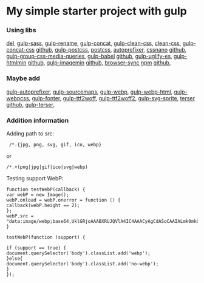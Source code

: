 # My simple starter project with gulp

### Using libs

[del](https://www.npmjs.com/package/del),
[gulp-sass](https://www.npmjs.com/package/gulp-sass),
[gulp-rename](https://www.npmjs.com/package/gulp-rename),
[gulp-concat](https://github.com/gulp-community/gulp-concat),
[gulp-clean-css](https://github.com/scniro/gulp-clean-css),
[clean-css](https://github.com/jakubpawlowicz/clean-css#how-to-use-clean-css-api),
[gulp-concat-css](https://www.npmjs.com/package/gulp-concat-css) [github](https://github.com/mariocasciaro/gulp-concat-css),
[gulp-postcss](https://github.com/postcss/gulp-postcss),
[postcss](https://github.com/postcss/postcss),
[autoprefixer](https://github.com/postcss/autoprefixer),
[cssnano](https://cssnano.co/) [github](https://github.com/cssnano/cssnano),
[gulp-group-css-media-queries](https://www.npmjs.com/package/gulp-group-css-media-queries),
[gulp-babel](https://www.npmjs.com/package/gulp-babel) [github](https://github.com/babel/gulp-babel),
[gulp-uglify-es](https://www.npmjs.com/package/gulp-uglify-es),
[gulp-htmlmin](https://www.npmjs.com/package/gulp-htmlmin) [github](https://github.com/kangax/html-minifier),
[gulp-imagemin](https://www.npmjs.com/package/gulp-imagemin) [github](https://github.com/imagemin/imagemin),
[browser-sync](https://browsersync.io/docs) [npm](https://www.npmjs.com/package/browser-sync) [github](https://github.com/BrowserSync/browser-sync),

### Maybe add

[gulp-autoprefixer](https://www.npmjs.com/package/gulp-autoprefixer),
[gulp-sourcemaps](https://github.com/gulp-sourcemaps/gulp-sourcemaps),
[gulp-webp](https://www.npmjs.com/package/gulp-webp),
[gulp-webp-html](https://www.npmjs.com/package/gulp-webp-html),
[gulp-webpcss](https://www.npmjs.com/package/gulp-webpcss),
[gulp-fonter](https://www.npmjs.com/package/gulp-fonter),
[gulp-ttf2woff](https://www.npmjs.com/package/gulp-ttf2woff),
[gulp-ttf2woff2](https://www.npmjs.com/package/gulp-ttf2woff2),
[gulp-svg-sprite](https://www.npmjs.com/package/gulp-svg-sprite),
[terser](https://www.npmjs.com/package/terser) [github](https://github.com/terser/terser),
[gulp-terser](https://www.npmjs.com/package/gulp-terser),

### Addition information

Adding path to src:

```
 /*.{jpg, png, svg, gif, ico, webp}
```

or

```
/*.+(png|jpg|gif|ico|svg|webp)
```

Testing support WebP:

```
function testWebP(callback) {
var webP = new Image();
webP.onload = webP.onerror = function () {
callback(webP.height == 2);
};
webP.src = "data:image/webp;base64,UklGRjoAAABXRUJQVlA4IC4AAACyAgCdASoCAAIALmk0mk0iIiIiIgBoSygABc6WWgAA/veff/0PP8bA//LwYAAA";
}

testWebP(function (support) {

if (support == true) {
document.querySelector('body').classList.add('webp');
}else{
document.querySelector('body').classList.add('no-webp');
}
});
```
